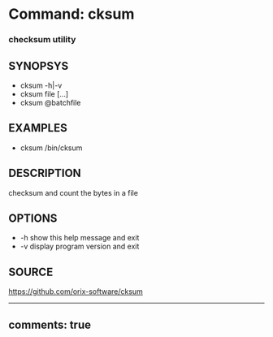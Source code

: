 # Command: cksum

### checksum utility

## SYNOPSYS
+ cksum -h|-v
+ cksum file [...]
+ cksum @batchfile

## EXAMPLES
+ cksum /bin/cksum

## DESCRIPTION
checksum and count the bytes in a file

## OPTIONS
* -h
                show this help message and exit
* -v
                display program version and exit

## SOURCE
https://github.com/orix-software/cksum

---
comments: true
---
